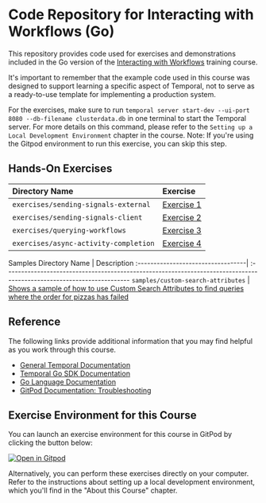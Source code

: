# Code Repository for Interacting with Workflows (Go)

This repository provides code used for exercises and demonstrations
included in the Go version of the
[Interacting with Workflows](https://learn.temporal.io/courses/interacting-with-workflows)
training course.

It's important to remember that the example code used in this course was designed to support learning a specific aspect of Temporal, not to serve as a ready-to-use template for implementing a production system.

For the exercises, make sure to run `temporal server start-dev --ui-port 8080 --db-filename clusterdata.db` in one terminal to start the Temporal server. For more details on this command, please refer to the `Setting up a Local Development Environment` chapter in the course. Note: If you're using the Gitpod environment to run this exercise, you can skip this step.

## Hands-On Exercises

| Directory Name                        | Exercise                                                    |
| :------------------------------------ | :---------------------------------------------------------- |
| `exercises/sending-signals-external`  | [Exercise 1](exercises/sending-signals-external/README.md)  |
| `exercises/sending-signals-client`    | [Exercise 2](exercises/sending-signals-client/README.md)    |
| `exercises/querying-workflows`        | [Exercise 3](exercises/querying-workflows/README.md)        |
| `exercises/async-activity-completion` | [Exercise 4](exercises/async-activity-completion/README.md) |

Samples
Directory Name | Description
:----------------------------------| :---------------------------------------------------------------------------------------------------------------------
`samples/custom-search-attributes` | [Shows a sample of how to use Custom Search Attributes to find queries where the order for pizzas has failed](samples/custom-search-attributes)

## Reference

The following links provide additional information that you may find helpful as you work through this course.

* [General Temporal Documentation](https://docs.temporal.io/)
* [Temporal Go SDK Documentation](https://pkg.go.dev/go.temporal.io/sdk)
* [Go Language Documentation](https://go.dev/doc/)
* [GitPod Documentation: Troubleshooting](https://www.gitpod.io/docs/troubleshooting)

## Exercise Environment for this Course

You can launch an exercise environment for this course in GitPod by
clicking the button below:

[![Open in Gitpod](https://gitpod.io/button/open-in-gitpod.svg)](https://gitpod.io/#https://github.com/temporalio/edu-interacting-with-workflows-go-code)

Alternatively, you can perform these exercises directly on your computer. Refer to the instructions about setting up a local development environment, which you'll find in the "About this Course" chapter.
